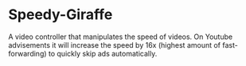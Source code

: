 # Speedy-Giraffe
A video controller that manipulates the speed of videos. On Youtube advisements it will increase the speed by 16x (highest amount of fast-forwarding) to quickly skip ads automatically.
